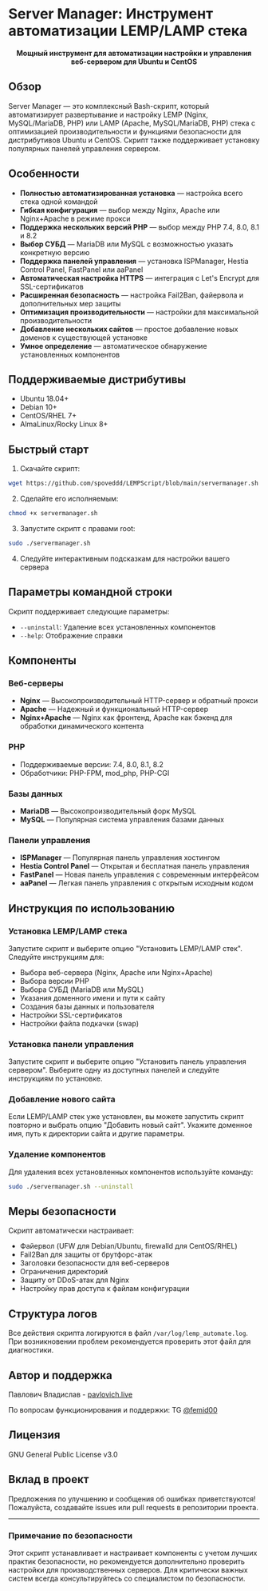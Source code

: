 # Server Manager: Инструмент автоматизации LEMP/LAMP стека

<p align="center">
  <strong>Мощный инструмент для автоматизации настройки и управления веб-сервером для Ubuntu и CentOS</strong>
</p>

## Обзор

Server Manager — это комплексный Bash-скрипт, который автоматизирует развертывание и настройку LEMP (Nginx, MySQL/MariaDB, PHP) или LAMP (Apache, MySQL/MariaDB, PHP) стека с оптимизацией производительности и функциями безопасности для дистрибутивов Ubuntu и CentOS. Скрипт также поддерживает установку популярных панелей управления сервером.

## Особенности

- **Полностью автоматизированная установка** — настройка всего стека одной командой
- **Гибкая конфигурация** — выбор между Nginx, Apache или Nginx+Apache в режиме прокси
- **Поддержка нескольких версий PHP** — выбор между PHP 7.4, 8.0, 8.1 и 8.2
- **Выбор СУБД** — MariaDB или MySQL с возможностью указать конкретную версию
- **Поддержка панелей управления** — установка ISPManager, Hestia Control Panel, FastPanel или aaPanel
- **Автоматическая настройка HTTPS** — интеграция с Let's Encrypt для SSL-сертификатов
- **Расширенная безопасность** — настройка Fail2Ban, файервола и дополнительных мер защиты
- **Оптимизация производительности** — настройки для максимальной производительности
- **Добавление нескольких сайтов** — простое добавление новых доменов к существующей установке
- **Умное определение** — автоматическое обнаружение установленных компонентов

## Поддерживаемые дистрибутивы

- Ubuntu 18.04+
- Debian 10+
- CentOS/RHEL 7+
- AlmaLinux/Rocky Linux 8+

## Быстрый старт

1. Скачайте скрипт:

```bash
wget https://github.com/spoveddd/LEMPScript/blob/main/servermanager.sh
```

2. Сделайте его исполняемым:

```bash
chmod +x servermanager.sh
```

3. Запустите скрипт с правами root:

```bash
sudo ./servermanager.sh
```

4. Следуйте интерактивным подсказкам для настройки вашего сервера

## Параметры командной строки

Скрипт поддерживает следующие параметры:

- `--uninstall`: Удаление всех установленных компонентов
- `--help`: Отображение справки

## Компоненты

### Веб-серверы
- **Nginx** — Высокопроизводительный HTTP-сервер и обратный прокси
- **Apache** — Надежный и функциональный HTTP-сервер
- **Nginx+Apache** — Nginx как фронтенд, Apache как бэкенд для обработки динамического контента

### PHP
- Поддерживаемые версии: 7.4, 8.0, 8.1, 8.2
- Обработчики: PHP-FPM, mod_php, PHP-CGI

### Базы данных
- **MariaDB** — Высокопроизводительный форк MySQL
- **MySQL** — Популярная система управления базами данных

### Панели управления
- **ISPManager** — Популярная панель управления хостингом
- **Hestia Control Panel** — Открытая и бесплатная панель управления
- **FastPanel** — Новая панель управления с современным интерфейсом
- **aaPanel** — Легкая панель управления с открытым исходным кодом

## Инструкция по использованию

### Установка LEMP/LAMP стека

Запустите скрипт и выберите опцию "Установить LEMP/LAMP стек". Следуйте инструкциям для:
- Выбора веб-сервера (Nginx, Apache или Nginx+Apache)
- Выбора версии PHP
- Выбора СУБД (MariaDB или MySQL)
- Указания доменного имени и пути к сайту
- Создания базы данных и пользователя
- Настройки SSL-сертификатов
- Настройки файла подкачки (swap)

### Установка панели управления

Запустите скрипт и выберите опцию "Установить панель управления сервером". Выберите одну из доступных панелей и следуйте инструкциям по установке.

### Добавление нового сайта

Если LEMP/LAMP стек уже установлен, вы можете запустить скрипт повторно и выбрать опцию "Добавить новый сайт". Укажите доменное имя, путь к директории сайта и другие параметры.

### Удаление компонентов

Для удаления всех установленных компонентов используйте команду:

```bash
sudo ./servermanager.sh --uninstall
```

## Меры безопасности

Скрипт автоматически настраивает:
- Файервол (UFW для Debian/Ubuntu, firewalld для CentOS/RHEL)
- Fail2Ban для защиты от брутфорс-атак
- Заголовки безопасности для веб-серверов
- Ограничения директорий
- Защиту от DDoS-атак для Nginx
- Настройку прав доступа к файлам конфигурации

## Структура логов

Все действия скрипта логируются в файл `/var/log/lemp_automate.log`. При возникновении проблем рекомендуется проверить этот файл для диагностики.

## Автор и поддержка

Павлович Владислав - [pavlovich.live](https://pavlovich.live)

По вопросам функционирования и поддержки: TG [@femid00](https://t.me/femid00)

## Лицензия

GNU General Public License v3.0

## Вклад в проект

Предложения по улучшению и сообщения об ошибках приветствуются! Пожалуйста, создавайте issues или pull requests в репозитории проекта.

---

### Примечание по безопасности

Этот скрипт устанавливает и настраивает компоненты с учетом лучших практик безопасности, но рекомендуется дополнительно проверить настройки для производственных серверов. Для критически важных систем всегда консультируйтесь со специалистом по безопасности.